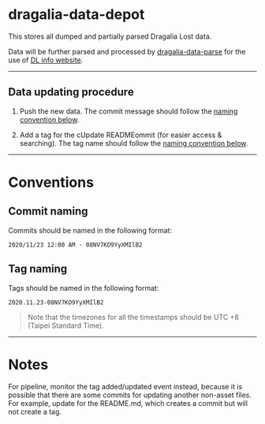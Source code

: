 # dragalia-data-depot

This stores all dumped and partially parsed Dragalia Lost data.

Data will be further parsed and processed by [dragalia-data-parse][parser] for the use of [DL info website][DL-info].

[DL-info]: http://dl.raenonx.cc
[parser]: https://github.com/RaenonX-DL/dragalia-data-parse

------

## Data updating procedure

1. Push the new data. The commit message should follow the [naming convention below](#commit-naming).

2. Add a tag for the cUpdate READMEommit (for easier access & searching). 
The tag name should follow the [naming convention below](#tag-naming).

------

# Conventions

## Commit naming

Commits should be named in the following format:

```
2020/11/23 12:00 AM - 08NV7KO9YyXMIlB2
```

## Tag naming

Tags should be named in the following format:

```
2020.11.23-08NV7KO9YyXMIlB2
```

> Note that the timezones for all the timestamps should be UTC +8 (Taipei Standard Time).

-------

# Notes

For pipeline, monitor the tag added/updated event instead, because it is possible that there are some commits for updating another non-asset files.
For example, update for the README.md, which creates a commit but will not create a tag.
